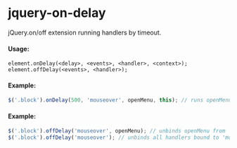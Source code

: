 jquery-on-delay
===============

jQuery.on/off extension running handlers by timeout.

#### Usage:
```
element.onDelay(<delay>, <events>, <handler>, <context>);
element.offDelay(<events>, <handler>);
```

#### Example:
```javascript
$('.block').onDelay(500, 'mouseover', openMenu, this); // runs openMenu in 500ms after 'mouseover' event fires
```

#### Example:
```javascript
$('.block').offDelay('mouseover', openMenu); // unbinds openMenu from 'mouseover' event
$('.block').offDelay('mouseover'); // unbinds all handlers bound to 'mouseover' event via jQuery.onDelay
```
